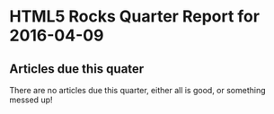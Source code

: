 HTML5 Rocks Quarter Report for 2016-04-09
=========================================

Articles due this quater
------------------------

There are no articles due this quarter, either all is good, or something messed up!

